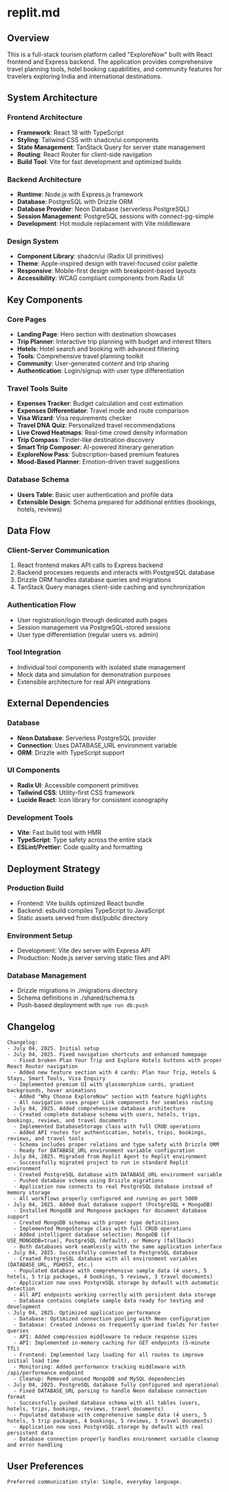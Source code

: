 # replit.md

## Overview

This is a full-stack tourism platform called "ExploreNow" built with React frontend and Express backend. The application provides comprehensive travel planning tools, hotel booking capabilities, and community features for travelers exploring India and international destinations.

## System Architecture

### Frontend Architecture
- **Framework**: React 18 with TypeScript
- **Styling**: Tailwind CSS with shadcn/ui components
- **State Management**: TanStack Query for server state management
- **Routing**: React Router for client-side navigation
- **Build Tool**: Vite for fast development and optimized builds

### Backend Architecture
- **Runtime**: Node.js with Express.js framework
- **Database**: PostgreSQL with Drizzle ORM
- **Database Provider**: Neon Database (serverless PostgreSQL)
- **Session Management**: PostgreSQL sessions with connect-pg-simple
- **Development**: Hot module replacement with Vite middleware

### Design System
- **Component Library**: shadcn/ui (Radix UI primitives)
- **Theme**: Apple-inspired design with travel-focused color palette
- **Responsive**: Mobile-first design with breakpoint-based layouts
- **Accessibility**: WCAG compliant components from Radix UI

## Key Components

### Core Pages
- **Landing Page**: Hero section with destination showcases
- **Trip Planner**: Interactive trip planning with budget and interest filters
- **Hotels**: Hotel search and booking with advanced filtering
- **Tools**: Comprehensive travel planning toolkit
- **Community**: User-generated content and trip sharing
- **Authentication**: Login/signup with user type differentiation

### Travel Tools Suite
- **Expenses Tracker**: Budget calculation and cost estimation
- **Expenses Differentiator**: Travel mode and route comparison
- **Visa Wizard**: Visa requirements checker
- **Travel DNA Quiz**: Personalized travel recommendations
- **Live Crowd Heatmaps**: Real-time crowd density information
- **Trip Compass**: Tinder-like destination discovery
- **Smart Trip Composer**: AI-powered itinerary generation
- **ExploreNow Pass**: Subscription-based premium features
- **Mood-Based Planner**: Emotion-driven travel suggestions

### Database Schema
- **Users Table**: Basic user authentication and profile data
- **Extensible Design**: Schema prepared for additional entities (bookings, hotels, reviews)

## Data Flow

### Client-Server Communication
1. React frontend makes API calls to Express backend
2. Backend processes requests and interacts with PostgreSQL database
3. Drizzle ORM handles database queries and migrations
4. TanStack Query manages client-side caching and synchronization

### Authentication Flow
- User registration/login through dedicated auth pages
- Session management via PostgreSQL-stored sessions
- User type differentiation (regular users vs. admin)

### Tool Integration
- Individual tool components with isolated state management
- Mock data and simulation for demonstration purposes
- Extensible architecture for real API integrations

## External Dependencies

### Database
- **Neon Database**: Serverless PostgreSQL provider
- **Connection**: Uses DATABASE_URL environment variable
- **ORM**: Drizzle with TypeScript support

### UI Components
- **Radix UI**: Accessible component primitives
- **Tailwind CSS**: Utility-first CSS framework
- **Lucide React**: Icon library for consistent iconography

### Development Tools
- **Vite**: Fast build tool with HMR
- **TypeScript**: Type safety across the entire stack
- **ESLint/Prettier**: Code quality and formatting

## Deployment Strategy

### Production Build
- Frontend: Vite builds optimized React bundle
- Backend: esbuild compiles TypeScript to JavaScript
- Static assets served from dist/public directory

### Environment Setup
- Development: Vite dev server with Express API
- Production: Node.js server serving static files and API

### Database Management
- Drizzle migrations in ./migrations directory
- Schema definitions in ./shared/schema.ts
- Push-based deployment with `npm run db:push`

## Changelog

```
Changelog:
- July 04, 2025. Initial setup
- July 04, 2025. Fixed navigation shortcuts and enhanced homepage
  - Fixed broken Plan Your Trip and Explore Hotels buttons with proper React Router navigation
  - Added new feature section with 4 cards: Plan Your Trip, Hotels & Stays, Smart Tools, Visa Enquiry
  - Implemented premium UI with glassmorphism cards, gradient backgrounds, hover animations
  - Added "Why Choose ExploreNow" section with feature highlights
  - All navigation uses proper Link components for seamless routing
- July 04, 2025. Added comprehensive database architecture
  - Created complete database schema with users, hotels, trips, bookings, reviews, and travel documents
  - Implemented DatabaseStorage class with full CRUD operations
  - Added API routes for authentication, hotels, trips, bookings, reviews, and travel tools
  - Schema includes proper relations and type safety with Drizzle ORM
  - Ready for DATABASE_URL environment variable configuration
- July 04, 2025. Migrated from Replit Agent to Replit environment
  - Successfully migrated project to run in standard Replit environment
  - Created PostgreSQL database with DATABASE_URL environment variable
  - Pushed database schema using Drizzle migrations
  - Application now connects to real PostgreSQL database instead of memory storage
  - All workflows properly configured and running on port 5000
- July 04, 2025. Added dual database support (PostgreSQL + MongoDB)
  - Installed MongoDB and Mongoose packages for document database support
  - Created MongoDB schemas with proper type definitions
  - Implemented MongoStorage class with full CRUD operations
  - Added intelligent database selection: MongoDB (if USE_MONGODB=true), PostgreSQL (default), or Memory (fallback)
  - Both databases work seamlessly with the same application interface
- July 04, 2025. Successfully connected to PostgreSQL database
  - Created PostgreSQL database with all environment variables (DATABASE_URL, PGHOST, etc.)
  - Populated database with comprehensive sample data (4 users, 5 hotels, 5 trip packages, 4 bookings, 5 reviews, 3 travel documents)
  - Application now uses PostgreSQL storage by default with automatic detection
  - All API endpoints working correctly with persistent data storage
  - Database contains complete sample data ready for testing and development
- July 04, 2025. Optimized application performance
  - Database: Optimized connection pooling with Neon configuration
  - Database: Created indexes on frequently queried fields for faster queries
  - API: Added compression middleware to reduce response sizes
  - API: Implemented in-memory caching for GET endpoints (5-minute TTL)
  - Frontend: Implemented lazy loading for all routes to improve initial load time
  - Monitoring: Added performance tracking middleware with /api/performance endpoint
  - Cleanup: Removed unused MongoDB and MySQL dependencies
- July 04, 2025. PostgreSQL database fully configured and operational
  - Fixed DATABASE_URL parsing to handle Neon database connection format
  - Successfully pushed database schema with all tables (users, hotels, trips, bookings, reviews, travel documents)
  - Populated database with comprehensive sample data (4 users, 5 hotels, 5 trip packages, 4 bookings, 5 reviews, 3 travel documents)
  - Application now uses PostgreSQL storage by default with real persistent data
  - Database connection properly handles environment variable cleanup and error handling
```

## User Preferences

```
Preferred communication style: Simple, everyday language.
```